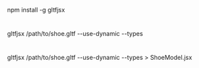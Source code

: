 npm install -g gltfjsx
#
gltfjsx /path/to/shoe.gltf --use-dynamic --types
#
gltfjsx /path/to/shoe.gltf --use-dynamic --types > ShoeModel.jsx
